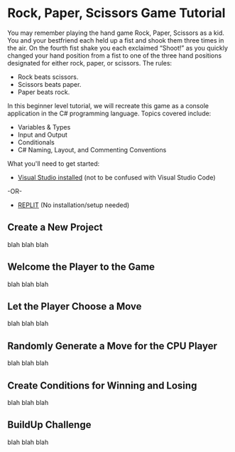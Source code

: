 ﻿# Rock, Paper, Scissors Game Tutorial
You may remember playing the hand game Rock, Paper, Scissors as a kid. You and your bestfriend each held up a fist and shook them three times in the air. On the fourth fist shake you each exclaimed “Shoot!” as you quickly changed your hand position from a fist to one of the three hand positions designated for either rock, paper, or scissors. The rules:

- Rock beats scissors.
- Scissors beats paper.
- Paper beats rock.

In this beginner level tutorial, we will recreate this game as a console application in the C# programming language. 
Topics covered include:
- Variables & Types
- Input and Output
- Conditionals
- C# Naming, Layout, and Commenting Conventions

What you'll need to get started:
- [Visual Studio installed](https://visualstudio.microsoft.com/free-developer-offers/) (not to be confused with Visual Studio Code)

-OR-
- [REPLIT](https://replit.com/languages/csharp) (No installation/setup needed)

## Create a New Project
blah blah blah

## Welcome the Player to the Game
blah blah blah

## Let the Player Choose a Move
blah blah blah

## Randomly Generate a Move for the CPU Player
blah blah blah

## Create Conditions for Winning and Losing
blah blah blah

## BuildUp Challenge
blah blah blah
